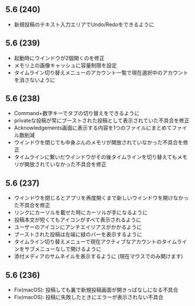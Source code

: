 ## 5.6 (240)

- 新規投稿のテキスト入力エリアでUndo/Redoをできるように

## 5.6 (239)

- 起動時にウインドウが2個開くのを修正
- メモリ上の画像キャッシュに容量制限を設定
- タイムライン切り替えメニューのアカウント一覧で現在選択中のアカウントを消さないように

## 5.6 (238)

- Command+数字キーでタブの切り替えをできるように
- privateな投稿が常にブーストされた投稿として表示されていた不具合を修正
- Acknowledgements画面に表示する内容を1つのファイルにまとめてファイル数削減
- ウインドウを閉じても中身ぶんのメモリが開放されていなかった不具合を修正
- タイムラインに繋いだウインドウがその後タイムラインを切り替えてもメモリが開放されていなかった不具合を修正

## 5.6 (237)

- ウインドウを閉じるとアプリを再度開くまで新しいウインドウを開けなかった不具合を修正
- リンクにカーソルを載せた時にカーソルが手になるように
- 投稿本文が短くてもアイコンがすべて表示されるように
- ユーザーのアイコンにアンチエイリアスがかかるように
- ブーストされた投稿は左端に緑のバーを表示するように
- タイムライン切り替えメニューで現在アクティブなアカウントのタイムラインをサブメニューなしで開けるように
- 添付メディアのサムネイルを表示するように (現在マウスでのみ開けます)

## 5.6 (236)

- Fix(macOS): 投稿しても裏で新規投稿画面が開きっぱなしになる不具合
- Fix(macOS): 投稿に失敗したときにエラーが表示されない不具合